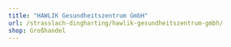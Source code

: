 ```yaml
---
title: "HAWLIK Gesundheitszentrum GmbH"
url: /strasslach-dingharting/hawlik-gesundheitszentrum-gmbh/
shop: Großhandel
---
```


